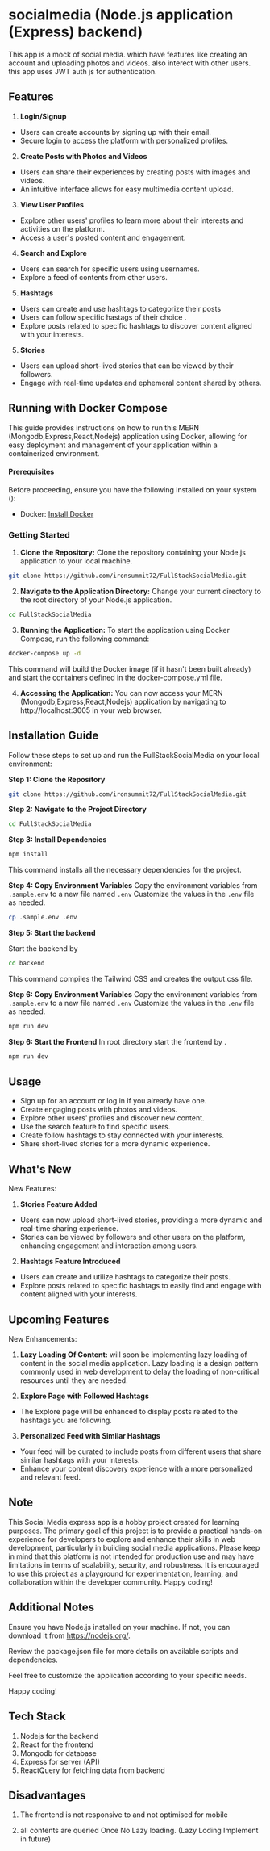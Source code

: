 
# socialmedia (Node.js application (Express) backend)

This app is a mock of social media. which have features like creating an account and uploading photos and videos. also interect with other users. this app uses JWT auth js for authentication. 




## Features
1) **Login/Signup**
  - Users can create accounts by signing up with their email.
  - Secure login to access the platform with personalized profiles.
2) **Create Posts with Photos and Videos**
- Users can share their experiences by creating posts with images and videos.
- An intuitive interface allows for easy multimedia content upload.
3) **View User Profiles**
- Explore other users' profiles to learn more about their interests and activities on the platform.
- Access a user's posted content and engagement.
4) **Search and Explore**
- Users can search for specific users using usernames.
- Explore a feed of contents from other users.
5) **Hashtags**
- Users can create and use hashtags to categorize their posts
- Users can follow specific hastags of their choice .
- Explore posts related to specific hashtags to discover content aligned with your interests.
5) **Stories**
- Users can upload short-lived stories that can be viewed by their followers.
- Engage with real-time updates and ephemeral content shared by others.


## Running with Docker Compose
This guide provides instructions on how to run this MERN (Mongodb,Express,React,Nodejs) application using Docker, allowing for easy deployment and management of your application within a containerized environment.

#### Prerequisites
Before proceeding, ensure you have the following installed on your system ():
- Docker: [Install Docker](https://docs.docker.com/get-docker/)

### Getting Started

1) **Clone the Repository:** Clone the repository containing your Node.js application to your local machine.

  ```bash
  git clone https://github.com/ironsummit72/FullStackSocialMedia.git

  ```
2) **Navigate to the Application Directory:** Change your current directory to the root directory of your Node.js application.
  ```bash
  cd FullStackSocialMedia
  ```
3) **Running the Application:** To start the application using Docker Compose, run the following command:
  ```bash
  docker-compose up -d 
  ```
This command will build the Docker image (if it hasn't been built already) and start the containers defined in the docker-compose.yml file.

4) **Accessing the Application:** You can now access your MERN (Mongodb,Express,React,Nodejs) application by navigating to http://localhost:3005 in your web browser.

## Installation Guide
Follow these steps to set up and run the FullStackSocialMedia  on your local environment:

**Step 1: Clone the Repository**

```bash
git clone https://github.com/ironsummit72/FullStackSocialMedia.git
```

**Step 2: Navigate to the Project Directory**

```bash
cd FullStackSocialMedia
```
**Step 3: Install Dependencies**
```bash
npm install
```
This command installs all the necessary dependencies for the project.

**Step 4: Copy Environment Variables**
Copy the environment variables from `.sample.env` to a new file named `.env` Customize the values in the `.env` file as needed.

```bash
cp .sample.env .env
```
**Step 5: Start the backend**

Start the backend by 

```bash 
cd backend 
```
This command compiles the Tailwind CSS and creates the output.css file.

**Step 6: Copy Environment Variables**
Copy the environment variables from `.sample.env` to a new file named `.env` Customize the values in the `.env` file as needed.

```bash
npm run dev
```
**Step 6: Start the Frontend**
 In root directory start the frontend by .
 ```bash
npm run dev
```


## Usage
- Sign up for an account or log in if you already have one.
- Create engaging posts with photos and videos.
- Explore other users' profiles and discover new content.
- Use the search feature to find specific users.
- Create follow hashtags to stay connected with your interests.
- Share short-lived stories for a more dynamic experience.

## What's New
New Features:

1) **Stories Feature Added**
- Users can now upload short-lived stories, providing a more dynamic and real-time sharing experience.
- Stories can be viewed by followers and other users on the platform, enhancing engagement and interaction among users.

2) **Hashtags Feature Introduced**

- Users can create and utilize hashtags to categorize their posts.
- Explore posts related to specific hashtags to easily find and engage with content aligned with your interests.


## Upcoming Features
New Enhancements:
1) **Lazy Loading Of Content:**
 will soon be implementing lazy loading of content in the social media application. Lazy loading is a design pattern commonly used in web development to delay the loading of non-critical resources until they are needed.
 
 2) **Explore Page with Followed Hashtags**
 - The Explore page will be enhanced to display posts related to the hashtags you are following.
 3)  **Personalized Feed with Similar Hashtags**
 - Your feed will be curated to include posts from different users that share similar hashtags with your interests.
 - Enhance your content discovery experience with a more personalized and relevant feed.
    
## Note 
This Social Media express app is a hobby project created for learning purposes. The primary goal of this project is to provide a practical hands-on experience for developers to explore and enhance their skills in web development, particularly in building social media applications.
Please keep in mind that this platform is not intended for production use and may have limitations in terms of scalability, security, and robustness. It is encouraged to use this project as a playground for experimentation, learning, and collaboration within the developer community.
Happy coding!

## Additional Notes

Ensure you have Node.js installed on your machine. If not, you can download it from https://nodejs.org/.

Review the package.json file for more details on available scripts and dependencies.

Feel free to customize the application according to your specific needs.

Happy coding!


## Tech Stack 
1) Nodejs for the backend
2) React for the frontend
3) Mongodb for database 
4) Express for server (API)
5) ReactQuery for fetching data from backend


## Disadvantages 
1) The frontend is not responsive to and not optimised for mobile

2) all contents are queried Once No Lazy loading. (Lazy Loding Implement in future)



